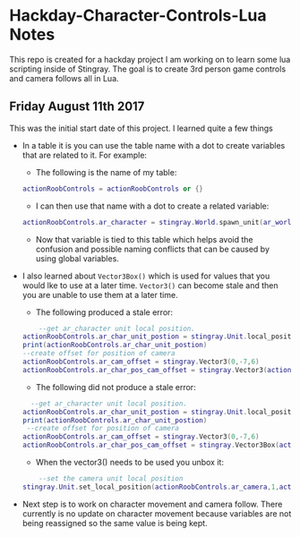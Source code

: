 # Hackday-Character-Controls-Lua Notes
This repo is created for a hackday project I am working on to learn some lua scripting inside of Stingray. The goal is to create 3rd person game controls and camera follows all in Lua.

## Friday August 11th 2017
 
This was the initial start date of this project. I learned quite a few things

* In a table it is you can use the table name with a dot to create variables that are related to it. For example:
    * The following is the name of my table:
    ```lua
    actionRoobControls = actionRoobControls or {}
    ```


    * I can then use that name with a dot to create a related variable:
    ```lua
    actionRoobControls.ar_character = stingray.World.spawn_unit(ar_world, "content/models/character/actionRoob/actionRoobStingrayScale", stingray.Vector3(0,0,0))
    ```

    * Now that variable is tied to this table which helps avoid the confusion and possible naming conflicts that can be caused by using global variables.

* I also learned about `Vector3Box()` which is used for values that you would lke to use at a later time. `Vector3()` can become stale and then you are unable to use them at a later time.
    * The following produced a stale error:
    ```lua
        --get ar_character unit local position.
    actionRoobControls.ar_char_unit_postion = stingray.Unit.local_position(actionRoobControls.ar_character,1)
    print(actionRoobControls.ar_char_unit_postion)
    --create offset for position of camera
    actionRoobControls.ar_cam_offset = stingray.Vector3(0,-7,6)
    actionRoobControls.ar_char_pos_cam_offset = stingray.Vector3(actionRoobControls.ar_char_unit_postion + actionRoobControls.ar_cam_offset)
    ```
    * The following did not produce a stale error:
    ```lua
      --get ar_character unit local position.
    actionRoobControls.ar_char_unit_postion = stingray.Unit.local_position(actionRoobControls.ar_character,1)
    print(actionRoobControls.ar_char_unit_postion)
     --create offset for position of camera
    actionRoobControls.ar_cam_offset = stingray.Vector3(0,-7,6)
    actionRoobControls.ar_char_pos_cam_offset = stingray.Vector3Box(actionRoobControls.ar_char_unit_postion + actionRoobControls.ar_cam_offset)
    ```
    * When the vector3() needs to be used you unbox it:
    ```lua
        --set the camera unit local position
    stingray.Unit.set_local_position(actionRoobControls.ar_camera,1,actionRoobControls.ar_char_pos_cam_offset:unbox())
    ```
* Next step is to work on character movement and camera follow. There currently is no update on character movement because variables are not being reassigned so the same value is being kept.